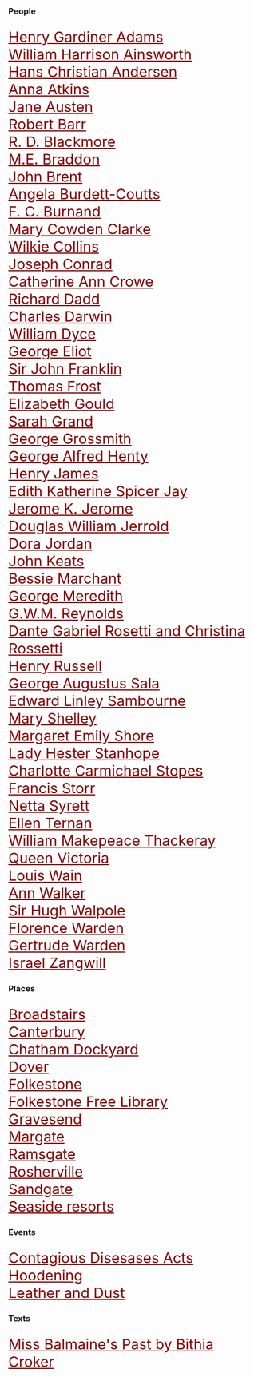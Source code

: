 <link rel = "stylesheet" href = "https://raw.githubusercontent.com/kent-map/kent/develop/css/custom.css">
<style>
    .clearfix::after {content: ""; clear: both; display: table;}
    .thumb {float:left; margin:0 18px 0 6px; width:100%; width:100%; max-width:150px; box-shadow: 0 4px 8px 0 rgba(0, 0, 0, 0.2), 0 6px 20px 0 rgba(0, 0, 0, 0.19); border:1px solid #aaa; margin-bottom: 24px;}
    p {font-size: 1.5rem;}
    a {color: #800000 !important; font-size: 1.2em;}
</style>

<param ve-config title="19th Century Kent" banner=/images/banners/19c.jpg>

### People

[Henry Gardiner Adams](19c-gardiner-adams-biography)   
[William Harrison Ainsworth](19c-whainsworth-biography)     
[Hans Christian Andersen](19c-christian-andersen)   
[Anna Atkins](19c-atkins-biography)   
[Jane Austen](19c-austen-biography)  
[Robert Barr](19c-barr-biography)  
[R. D. Blackmore](19c-blackmore-biography)  
[M.E. Braddon](19c-braddon-biography)   
[John Brent](19c-brent-biography)   
[Angela Burdett-Coutts](19c-burdett-coutts-biography)   
[F. C. Burnand](19c-burnand-biography)  
[Mary Cowden Clarke](19c-cowden-clarke-biography)   
[Wilkie Collins](19c-collins-biography)   
[Joseph Conrad](19c-conrad-biography)  
[Catherine Ann Crowe](19c-crowe-biography)   
[Richard Dadd](19c-dadd-biography)   
[Charles Darwin](19c-darwin-biography)   
[William Dyce](19c-dyce-biography)   
[George Eliot](19c-eliot-george-biography)   
[Sir John Franklin](19c-franklin-biography)  
[Thomas Frost](19c-frost-biography)   
[Elizabeth Gould](19c-gould-biography)   
[Sarah Grand](19c-grand-biography)   
[George Grossmith](19c-grossmith-biography)  
[George Alfred Henty](19c-henty-biography)   
[Henry James](19c-jamesh-hever-castle)  
[Edith Katherine Spicer Jay](19c-spicer-jay-biography)   
[Jerome K. Jerome](19c-jerome-biography)   
[Douglas William Jerrold](19c-jerrold-biography)   
[Dora Jordan](19c-jordan-biography)   
[John Keats](19c-keats-margate)   
[Bessie Marchant](19c-marchantb-biography)  
[George Meredith](19c-meredith-biography)   
[G.W.M. Reynolds](19c-reynoldsgwm-biography)  
[Dante Gabriel Rosetti and Christina Rossetti](19c-rossetti-biography)  
[Henry Russell](19c-russell-biography)   
[George Augustus Sala](19c-sala-biography)   
[Edward Linley Sambourne](19c-sambourne-biography)   
[Mary Shelley](19c-shelleym-biography)  
[Margaret Emily Shore](19c-shore-biography)  
[Lady Hester Stanhope](19c-stanhope-biography)   
[Charlotte Carmichael Stopes](19c-stopes-biography)   
[Francis Storr](19c-storr-biography)    
[Netta Syrett](19c-syrett-biography)   
[Ellen Ternan](19c-ternan-biography)   
[William Makepeace Thackeray](19c-thackeray-biography)   
[Queen Victoria](19c-victoria-biography)   
[Louis Wain](19c-wain-biography)   
[Ann Walker](19c-walker-biography)   
[Sir Hugh Walpole](19c-walpole-biography)   
[Florence Warden](19c-florence-warden-biography)   
[Gertrude Warden](19c-gertrude-warden-biography)   
[Israel Zangwill](19c-zangwill-biography)   

### Places

[Broadstairs](/dickens/broadstairs-19th-century)   
[Canterbury](19c-canterbury)   
[Chatham Dockyard](19c-chatham-dockyard)  
[Dover](19c-dover)   
[Folkestone](19c-folkestone)   
[Folkestone Free Library](19c-folkestone-free-library)  
[Gravesend](19c-gravesend)   
[Margate](19c-margate)   
[Ramsgate](19c-ramsgate)  
[Rosherville](19c-rosherville)   
[Sandgate](/placesqz/sandgate-overview)    
[Seaside resorts](19c-seaside)   

### Events

[Contagious Disesases Acts](19c-contagious-diseases)   
[Hoodening](19c-hoodening)  
[Leather and Dust](/dickens/19c-leather-and-dust)

### Texts

[Miss Balmaine's Past by Bithia Croker](19c-croker-missbalmaine)   

